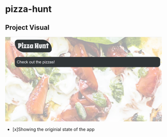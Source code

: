 # pizza-hunt

## Project Visual

![Project-Picture](./screenshot.png)
- [x]Showing the originial state of the app